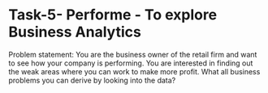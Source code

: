 
# Task-5- Performe - To explore Business Analytics

Problem statement: You are the business owner of the retail firm and want to see how your company is performing. 
                   You are interested in finding out the weak areas where you can work to make more profit.
                   What all business problems you can derive by looking into the data?
                   
